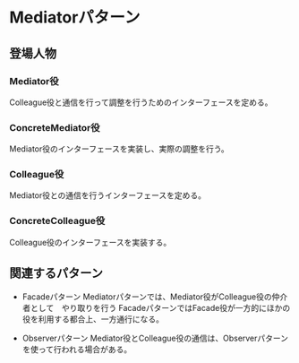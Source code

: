 # Mediatorパターン
## 登場人物
### Mediator役
Colleague役と通信を行って調整を行うためのインターフェースを定める。

### ConcreteMediator役
Mediator役のインターフェースを実装し、実際の調整を行う。

### Colleague役
Mediator役との通信を行うインターフェースを定める。

### ConcreteColleague役
Colleague役のインターフェースを実装する。

## 関連するパターン
- Facadeパターン
Mediatorパターンでは、Mediator役がColleague役の仲介者として　やり取りを行う
FacadeパターンではFacade役が一方的にほかの役を利用する都合上、一方通行になる。

- Observerパターン
Mediator役とColleague役の通信は、Observerパターンを使って行われる場合がある。
